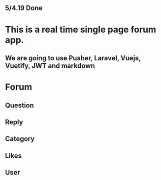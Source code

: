 ## 5/4.19 Done

# This is a real time single page forum app.

## We are going to use Pusher, Laravel, Vuejs, Vuetify, JWT and markdown

# Forum

## Question
## Reply
## Category
## Likes
## User
